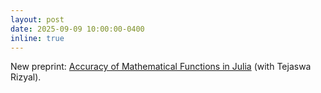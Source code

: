 ```yaml
---
layout: post
date: 2025-09-09 10:00:00-0400
inline: true
---
```


New preprint: [Accuracy of Mathematical Functions in Julia](https://arxiv.org/abs/2509.05666) (with Tejaswa Rizyal).
